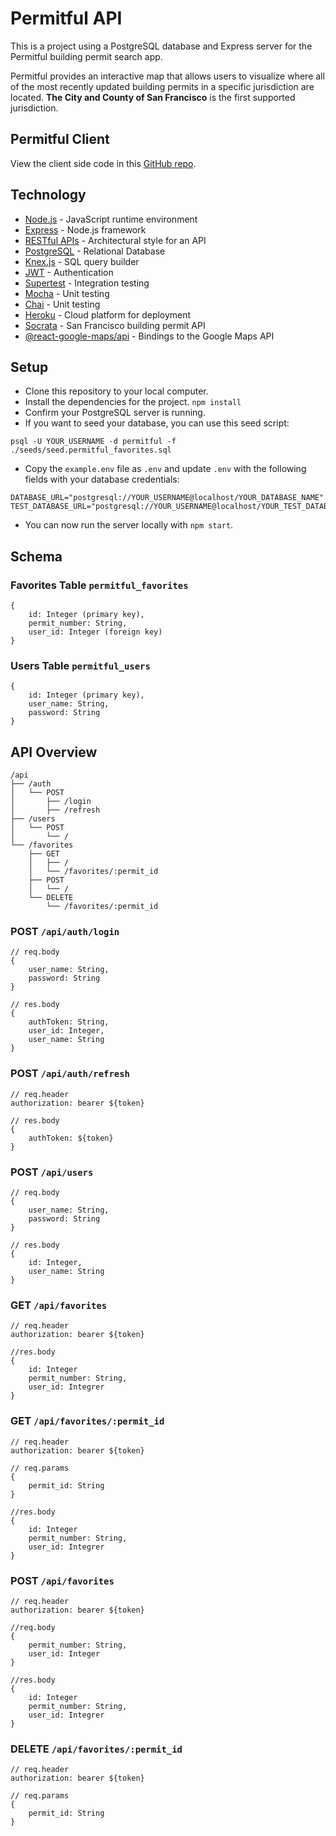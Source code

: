 # Permitful API

This is a project using a PostgreSQL database and Express server for the Permitful building permit search app.

Permitful provides an interactive map that allows users to visualize where all of the most recently updated building permits in a specific jurisdiction are located. **The City and County of San Francisco** is the first supported jurisdiction.

## Permitful Client

View the client side code in this [GitHub repo](https://github.com/gavinmgrant/permitful-client).

## Technology

* [Node.js](https://nodejs.org/en/) - JavaScript runtime environment
* [Express](https://expressjs.com/) - Node.js framework
* [RESTful APIs](https://restfulapi.net/) - Architectural style for an API
* [PostgreSQL](https://www.postgresql.org/) - Relational Database 
* [Knex.js](http://knexjs.org/) - SQL query builder
* [JWT](https://jwt.io/) - Authentication 
* [Supertest](https://www.npmjs.com/package/supertest) - Integration testing 
* [Mocha](https://mochajs.org/) - Unit testing
* [Chai](https://www.chaijs.com/) - Unit testing 
* [Heroku](https://heroku.com) - Cloud platform for deployment
* [Socrata](https://dev.socrata.com/foundry/data.sfgov.org/i98e-djp9) - San Francisco building permit API
* [@react-google-maps/api](https://react-google-maps-api-docs.netlify.app/) - Bindings to the Google Maps API

## Setup

* Clone this repository to your local computer.
* Install the dependencies for the project. `npm install`
* Confirm your PostgreSQL server is running.
* If you want to seed your database, you can use this seed script: 

```
psql -U YOUR_USERNAME -d permitful -f ./seeds/seed.permitful_favorites.sql
```

* Copy the `example.env` file as `.env` and update `.env` with the following fields with your database credentials:

```
DATABASE_URL="postgresql://YOUR_USERNAME@localhost/YOUR_DATABASE_NAME"
TEST_DATABASE_URL="postgresql://YOUR_USERNAME@localhost/YOUR_TEST_DATABASE_NAME"
```

* You can now run the server locally with `npm start`.

## Schema

### Favorites Table `permitful_favorites`
```
{
    id: Integer (primary key),
    permit_number: String,
    user_id: Integer (foreign key)
}
```

### Users Table `permitful_users`
```
{
    id: Integer (primary key),
    user_name: String,
    password: String
}
```

## API Overview
```
/api
├── /auth
│   └── POST
│       ├── /login
│       ├── /refresh
├── /users
│   └── POST
│       └── / 
└── /favorites
    ├── GET
    │   ├── /
    │   └── /favorites/:permit_id
    ├── POST 
    │   └── /
    └── DELETE 
        └── /favorites/:permit_id     
```

### POST `/api/auth/login`
```
// req.body
{
    user_name: String,
    password: String
}

// res.body
{
    authToken: String,
    user_id: Integer,
    user_name: String
}
```

### POST `/api/auth/refresh`
```
// req.header
authorization: bearer ${token}

// res.body
{
    authToken: ${token}
}
```

### POST `/api/users`
```
// req.body
{
    user_name: String,
    password: String
}

// res.body
{
    id: Integer,
    user_name: String
}
```

### GET `/api/favorites`
```
// req.header
authorization: bearer ${token}

//res.body
{
    id: Integer
    permit_number: String,
    user_id: Integrer
}
```

### GET `/api/favorites/:permit_id`
```
// req.header
authorization: bearer ${token}

// req.params
{
    permit_id: String
}

//res.body
{
    id: Integer
    permit_number: String,
    user_id: Integrer
}
```

### POST `/api/favorites`
```
// req.header
authorization: bearer ${token}

//req.body
{
    permit_number: String, 
    user_id: Integer
}

//res.body
{
    id: Integer
    permit_number: String,
    user_id: Integrer
}
```

### DELETE `/api/favorites/:permit_id`
```
// req.header
authorization: bearer ${token}

// req.params
{
    permit_id: String
}
```
